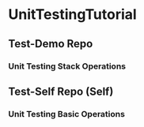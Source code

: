 # UnitTestingTutorial

## Test-Demo Repo
### Unit Testing Stack Operations

## Test-Self Repo (Self)
### Unit Testing Basic Operations